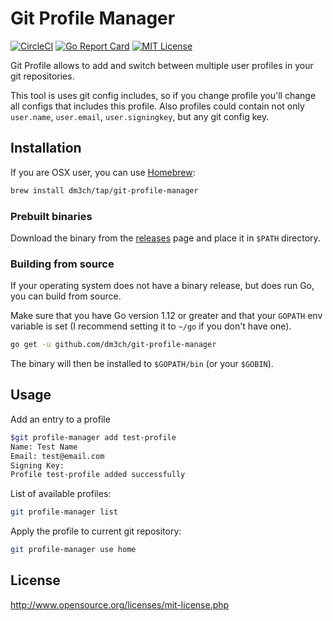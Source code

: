 # Git Profile Manager

[![CircleCI](https://circleci.com/gh/dm3ch/git-profile-manager.svg?style=svg)](https://circleci.com/gh/dm3ch/git-profile-manager)
[![Go Report Card](https://goreportcard.com/badge/github.com/dm3ch/git-profile)](https://goreportcard.com/report/github.com/dm3ch/git-profile-manager)
[![MIT License](https://img.shields.io/badge/license-MIT-blue.svg)](https://github.com/Sm3Ch/git-profile-manager/blob/master/LICENSE)

Git Profile allows to add and switch between multiple user profiles in your git repositories.

This tool is uses git config includes, so if you change profile you'll change all configs that includes this profile.
Also profiles could contain not only `user.name`, `user.email`, `user.signingkey`, but any git config key.

## Installation

If you are OSX user, you can use [Homebrew](http://brew.sh/):

```bash
brew install dm3ch/tap/git-profile-manager
```

### Prebuilt binaries

Download the binary from the [releases](https://github.com/dm3ch/git-profile-manager/releases) page and place it in `$PATH` directory.

### Building from source

If your operating system does not have a binary release, but does run Go, you can build from source.

Make sure that you have Go version 1.12 or greater and that your `GOPATH` env variable is set (I recommend setting it to `~/go` if you don't have one).

```bash
go get -u github.com/dm3ch/git-profile-manager
```

The binary will then be installed to `$GOPATH/bin` (or your `$GOBIN`).

## Usage

Add an entry to a profile

```bash
$git profile-manager add test-profile                                                                                                                                                     1|0 ↵  03:30:56
Name: Test Name
Email: test@email.com
Signing Key:
Profile test-profile added successfully
```

List of available profiles:

```bash
git profile-manager list
```

Apply the profile to current git repository:

```bash
git profile-manager use home
```

## License

http://www.opensource.org/licenses/mit-license.php
